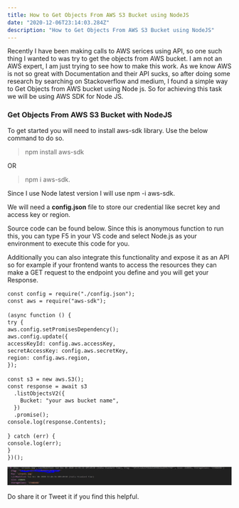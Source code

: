 ```yaml
---
title: How to Get Objects From AWS S3 Bucket using NodeJS
date: "2020-12-06T23:14:03.284Z"
description: "How to Get Objects From AWS S3 Bucket using NodeJS"
---
```


Recently I have been making calls to AWS serices using API, so one such thing I wanted to was try to get the objects from AWS bucket. I am not an AWS expert, I am just trying to see how to make this work. As we know AWS is not so great with Documentation and their API sucks, so after doing some research by searching on Stackoverflow and medium, I found a simple way to Get Objects from AWS bucket using Node js. So for achieving this task we will be using AWS SDK for Node JS.

### Get Objects From AWS S3 Bucket with NodeJS

To get started you will need to install aws-sdk library. Use the below command to do so.

> npm install aws-sdk

OR

> npm i aws-sdk.

Since I use Node latest version I will use npm -i aws-sdk.

We will need a **config.json** file to store our credential like secret key and access key or region.

Source code can be found below. Since this is anonymous function to run this, you can type F5 in your VS code and select Node.js as your environment to execute this code for you.

Additionally you can also integrate this functionality and expose it as an API so for example if your frontend wants to access the resources they can make a GET request to the endpoint you define and you will get your Response.

    const config = require("./config.json");
    const aws = require("aws-sdk");

    (async function () {
    try {
    aws.config.setPromisesDependency();
    aws.config.update({
    accessKeyId: config.aws.accessKey,
    secretAccessKey: config.aws.secretKey,
    region: config.aws.region,
    });

    const s3 = new aws.S3();
    const response = await s3
      .listObjectsV2({
        Bucket: "your aws bucket name",
      })
      .promise();
    console.log(response.Contents);

    } catch (err) {
    console.log(err);
    }
    })();

![screenshot](s3_object.PNG)

Do share it or Tweet it if you find this helpful.
